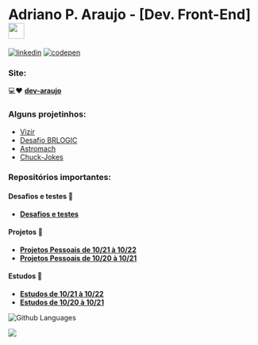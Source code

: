 # Adriano P. Araujo - [Dev. Front-End] <img src="https://github.com/blackcater/blackcater/raw/main/images/Hi.gif" height="32" />

[![linkedin](https://img.shields.io/badge/LinkedIn-0077B5?style=for-the-badge&logo=linkedin&logoColor=white)](https://www.linkedin.com/in/araujocode/)
[![codepen](https://img.shields.io/badge/Codepen-000000?style=for-the-badge&logo=codepen&logoColor=white)](https://codepen.io/araujo6_6)

### Site:

💻:heart:  [**dev-araujo**](https://dev-araujo.com.br/)

### Alguns projetinhos:

 - [Vizir](https://github.com/Pereira-Araujo/desafios/tree/main/desafio_vizir)
 - [Desafio BRLOGIC](https://github.com/Pereira-Araujo/desafios/blob/main/desafio_brlogic)
 - [Astromach](https://github.com/Pereira-Araujo/Projetos/tree/main/Projetos_React/AstroMach)
 - [Chuck-Jokes](https://github.com/Pereira-Araujo/Projetos/tree/main/Projetos_React/Chuck_Jokes)
 
 ### Repositórios importantes:
 
 #### Desafios e testes :muscle:
 
 - [**Desafios e testes**](https://github.com/Pereira-Araujo/desafios)
 
 
#### Projetos :icecream:

  - [**Projetos Pessoais de 10/21 à 10/22**](https://github.com/Pereira-Araujo/Projetos_2) 
  - [**Projetos Pessoais de 10/20 à 10/21**](https://github.com/Pereira-Araujo/Projetos)
 
 #### Estudos :pencil:
 
 - [**Estudos de 10/21 à 10/22**](https://github.com/Pereira-Araujo/Estudos_2)
 - [**Estudos de 10/20 à 10/21**](https://github.com/Pereira-Araujo/Estudos)
 

  
  
 
 

![Github Languages](https://github-readme-stats.vercel.app/api/top-langs/?username=Pereira-Araujo&layout=count_private=true&theme=nightowl ) 

[![](https://github-readme-stats.vercel.app/api?username=Pereira-Araujo&show_icons=true&theme=nightowl )](https://github-readme-stats.vercel.app/api?username=Pereira-Araujo&show_icons=true&theme=nightowl )


